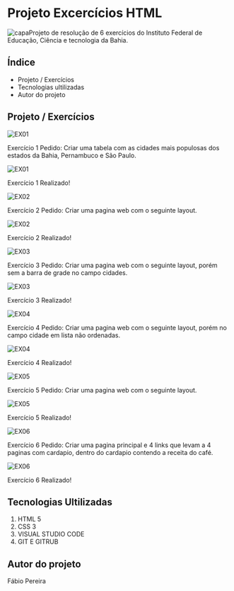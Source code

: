 # Projeto Excercícios HTML
![capa](https://tudosobrehospedagemdesites.com.br/site/wp-content/uploads/2013/10/o-que-e-html-destaque-1.png)Projeto de resolução de 6 exercícios do Instituto Federal de Educação, Ciência e tecnologia da Bahia. 
## Índice
- Projeto / Exercícios
- Tecnologias ultilizadas
- Autor do projeto
 

## Projeto / Exercícios

![EX01](imagens/ex01pedido.PNG)

Exercício 1 Pedido: Criar uma tabela com as cidades mais populosas dos estados da Bahia, Pernambuco e São Paulo.


![EX01](imagens/ex01realizado.PNG)

Exercício 1 Realizado!


![EX02](imagens/ex02pedido.PNG)

Exercício 2 Pedido: Criar uma pagina web com o seguinte layout. 


![EX02](imagens/ex02realizado.PNG)

Exercício 2 Realizado!

![EX03](imagens/ex03pedido.PNG)

Exercício 3 Pedido: Criar uma pagina web com o seguinte layout, porém sem a barra de grade no campo cidades.


![EX03](imagens/ex03realizado.PNG)

Exercício 3 Realizado!

![EX04](imagens/ex04pedido.PNG)

Exercício 4 Pedido: Criar uma pagina web com o seguinte layout, porém no campo cidade em lista não ordenadas.


![EX04](imagens/ex04realizado.PNG)

Exercício 4 Realizado!

![EX05](imagens/ex05pedido.PNG)

Exercício 5 Pedido: Criar uma pagina web com o seguinte layout. 


![EX05](imagens/ex05realizado.PNG)

Exercício 5 Realizado!

![EX06](imagens/ex06pedido.PNG)

Exercício 6 Pedido: Criar uma pagina principal e 4 links que levam a 4 paginas com cardapio, dentro do cardapio contendo a receita do café. 


![EX06](imagens/ex06realizado.PNG)

Exercício 6 Realizado!

## Tecnologias Ultilizadas
1. HTML 5
1. CSS 3
1. VISUAL STUDIO CODE
1. GIT E GITRUB

## Autor do projeto
Fábio Pereira
